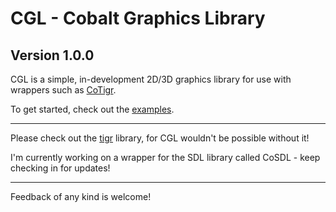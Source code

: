 
# CGL - Cobalt Graphics Library

## Version 1.0.0

CGL is a simple, in-development 2D/3D graphics library for
use with wrappers such as [CoTigr](Source\CoTigr).

To get started, check out the [examples](Examples).

___

Please check out the [tigr](https://github.com/erkkah/Tigr)
library, for CGL wouldn't be possible without it!

I'm currently working on a wrapper for the SDL library
called CoSDL - keep checking in for updates!

___

Feedback of any kind is welcome!

